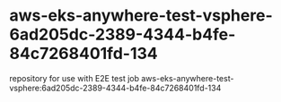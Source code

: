 # aws-eks-anywhere-test-vsphere-6ad205dc-2389-4344-b4fe-84c7268401fd-134
repository for use with E2E test job aws-eks-anywhere-test-vsphere:6ad205dc-2389-4344-b4fe-84c7268401fd-134
